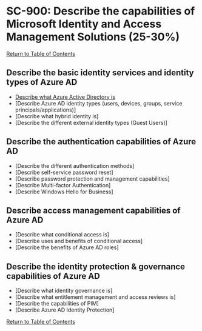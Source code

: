 # SC-900: Describe the capabilities of Microsoft Identity and Access Management Solutions (25-30%)

[Return to Table of Contents](../README.md)

## Describe the basic identity services and identity types of Azure AD
* [Describe what Azure Active Directory is](11-Describe%20what%20Azure%20Active%20Directory%20is.md)
* [Describe Azure AD identity types (users, devices, groups, service principals/applications)]
* [Describe what hybrid identity is]
* [Describe the different external identity types (Guest Users)]
## Describe the authentication capabilities of Azure AD
* [Describe the different authentication methods]
* [Describe self-service password reset]
* [Describe password protection and management capabilities]
* [Describe Multi-factor Authentication]
* [Describe Windows Hello for Business]
## Describe access management capabilities of Azure AD
* [Describe what conditional access is]
* [Describe uses and benefits of conditional access]
* [Describe the benefits of Azure AD roles]
## Describe the identity protection & governance capabilities of Azure AD
* [Describe what identity governance is]
* [Describe what entitlement management and access reviews is]
* [Describe the capabilities of PIM]
* [Describe Azure AD Identity Protection]

[Return to Table of Contents](../README.md)
